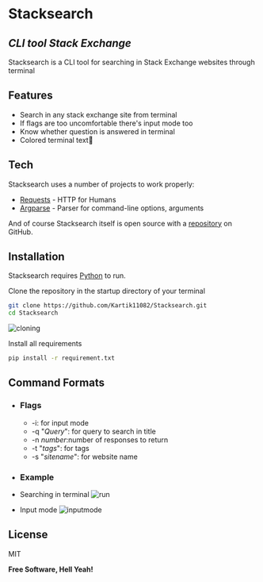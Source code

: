 ﻿
# Stacksearch
## _CLI tool Stack Exchange_

Stacksearch is a CLI tool for searching in Stack Exchange websites through terminal

## Features

- Search in any stack exchange site from terminal
- If flags are too uncomfortable there's input mode too
- Know whether question is answered in terminal
- Colored terminal text🤩

## Tech

Stacksearch uses a number of projects to work properly:

- [Requests][requestsSite] - HTTP for Humans
- [Argparse][argparseSite] - Parser for command-line options, arguments

And of course Stacksearch itself is open source with a [repository][githubPage]
 on GitHub.

## Installation

Stacksearch requires [Python][pythonSIte] to run.

Clone the repository in the startup directory of your terminal

```sh
git clone https://github.com/Kartik11082/Stacksearch.git
cd Stacksearch
```
![cloning](https://user-images.githubusercontent.com/49190983/159106823-b894c7bf-5e51-4f31-b81e-b2ddd98fbefc.gif)


Install all requirements

```sh
pip install -r requirement.txt
```

## Command Formats

- ### Flags

    - -i: for input mode
    - -q "_Query_": for query to search in title
    - -n _number_:number of responses to return
    - -t "_tags_": for tags
    - -s "_sitename_": for website name

- ### Example
- Searching in terminal
![run](https://user-images.githubusercontent.com/49190983/159106838-b8489b47-8a14-4b52-b68f-ff2042e5013c.gif)
- Input mode
![inputmode](https://user-images.githubusercontent.com/49190983/159106854-e0911baa-bd30-41ab-9606-282d501da10f.gif)


## License

MIT

**Free Software, Hell Yeah!**

[//]: # (These are reference links used in the body of this note and get stripped out when the markdown processor does its job. There is no need to format nicely because it shouldn't be seen. Thanks SO - http://stackoverflow.com/questions/4823468/store-comments-in-markdown-syntax)

   [githubPage]: <https://github.com/Kartik11082/Stacksearch>
   [git-repo-url]: <https://github.com/Kartik11082/Stacksearch.git>
   [requestsSite]: <https://docs.python-requests.org/en/latest/>
   [argparseSite]: <https://docs.python.org/3/library/argparse.html>
   [pythonSite]:  <https://www.python.org/>
